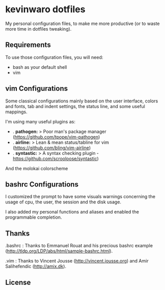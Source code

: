 kevinwaro  dotfiles
===================

My personal configuration files, to make me more productive
(or to waste more time in dotfiles tweaking).


Requirements
------------

To use those configuration files, you will need:

* bash as your default shell
* vim 

vim Configurations
------------------

Some classical configurations mainly based on the user interface, 
colors and fonts, tab and indent settings, the status line, and
some useful mappings.

I'm using many useful plugins as: 
* . **pathogen:** > Poor man's package manager (https://github.com/tpope/vim-pathogen)
* . **airline:** > Lean & mean status/tabline for vim (https://github.com/bling/vim-airline)
* . **syntastic:** > A syntax checking plugin -https://github.com/scrooloose/syntastic)

And the molokai colorscheme 

bashrc Configurations
---------------------

I customized the prompt to have some visuals warnings concerning the 
usage of cpu, the user, the session and the disk usage. 

I also added my personal functions and aliases and enabled the programmable 
completion. 

Thanks
------

.bashrc : Thanks to Emmanuel Rouat and his precious bashrc example (http://tldp.org/LDP/abs/html/sample-bashrc.html).

.vim : Thanks to Vincent Jousse (http://vincent.jousse.org) and Amir Salihefendic (http://amix.dk).


License
-------



